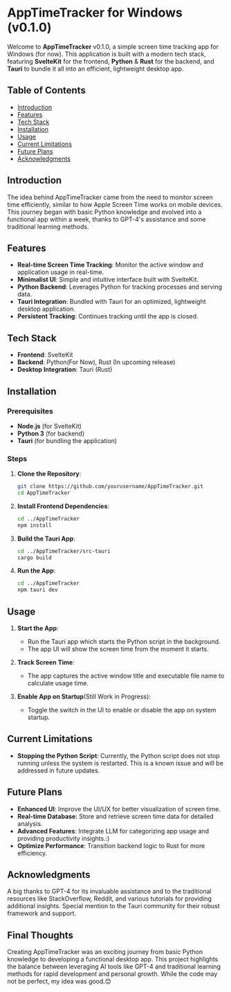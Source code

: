 # AppTimeTracker for Windows (v0.1.0)

Welcome to **AppTimeTracker** v0.1.0, a simple screen time tracking app for Windows (for now). This application is built with a modern tech stack, featuring **SvelteKit** for the frontend, **Python** & **Rust** for the backend, and **Tauri** to bundle it all into an efficient, lightweight desktop app.

## Table of Contents

- [Introduction](#introduction)
- [Features](#features)
- [Tech Stack](#tech-stack)
- [Installation](#installation)
- [Usage](#usage)
- [Current Limitations](#current-limitations)
- [Future Plans](#future-plans)
- [Acknowledgments](#acknowledgments)

## Introduction

The idea behind AppTimeTracker came from the need to monitor screen time efficiently, similar to how Apple Screen Time works on mobile devices. This journey began with basic Python knowledge and evolved into a functional app within a week, thanks to GPT-4's assistance and some traditional learning methods.

## Features

- **Real-time Screen Time Tracking**: Monitor the active window and application usage in real-time.
- **Minimalist UI**: Simple and intuitive interface built with SvelteKit.
- **Python Backend**: Leverages Python for tracking processes and serving data.
- **Tauri Integration**: Bundled with Tauri for an optimized, lightweight desktop application.
- **Persistent Tracking**: Continues tracking until the app is closed.

## Tech Stack

- **Frontend**: SvelteKit
- **Backend**: Python(For Now), Rust (In upcoming release)
- **Desktop Integration**: Tauri (Rust)

## Installation

### Prerequisites

- **Node.js** (for SvelteKit)
- **Python 3** (for backend)
- **Tauri** (for bundling the application)

### Steps

1. **Clone the Repository**:
    ```bash
    git clone https://github.com/yourusername/AppTimeTracker.git
    cd AppTimeTracker
    ```

2. **Install Frontend Dependencies**:
    ```bash
    cd ../AppTimeTracker
    npm install
    ```

3. **Build the Tauri App**:
    ```bash
    cd ../AppTimeTracker/src-tauri
    cargo build
    ```

4. **Run the App**:
    ```bash
    cd ../AppTimeTracker
    npm tauri dev
    ```

## Usage

1. **Start the App**:
    - Run the Tauri app which starts the Python script in the background.
    - The app UI will show the screen time from the moment it starts.

2. **Track Screen Time**:
    - The app captures the active window title and executable file name to calculate usage time.

3. **Enable App on Startup**(Still Work in Progress):
    - Toggle the switch in the UI to enable or disable the app on system startup.

## Current Limitations

- **Stopping the Python Script**: Currently, the Python script does not stop running unless the system is restarted. This is a known issue and will be addressed in future updates.

## Future Plans

- **Enhanced UI**: Improve the UI/UX for better visualization of screen time.
- **Real-time Database**: Store and retrieve screen time data for detailed analysis.
- **Advanced Features**: Integrate LLM for categorizing app usage and providing productivity insights.:)
- **Optimize Performance**: Transition backend logic to Rust for more efficiency.

## Acknowledgments

A big thanks to GPT-4 for its invaluable assistance and to the traditional resources like StackOverflow, Reddit, and various tutorials for providing additional insights. Special mention to the Tauri community for their robust framework and support.

## Final Thoughts

Creating AppTimeTracker was an exciting journey from basic Python knowledge to developing a functional desktop app. This project highlights the balance between leveraging AI tools like GPT-4 and traditional learning methods for rapid development and personal growth. While the code may not be perfect, my idea was good.😊
